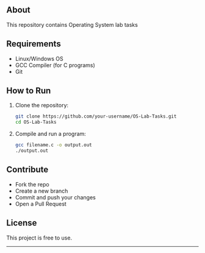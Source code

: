 ## About  
This repository contains Operating System lab tasks


##  Requirements  
- Linux/Windows OS  
- GCC Compiler (for C programs)  
- Git  

## How to Run  
1. Clone the repository:  
   ```bash
   git clone https://github.com/your-username/OS-Lab-Tasks.git
   cd OS-Lab-Tasks
   ```
2. Compile and run a program:  
   ```bash
   gcc filename.c -o output.out
   ./output.out
   ```

##  Contribute  
- Fork the repo  
- Create a new branch  
- Commit and push your changes  
- Open a Pull Request  

## License  
This project is free to use.

----
